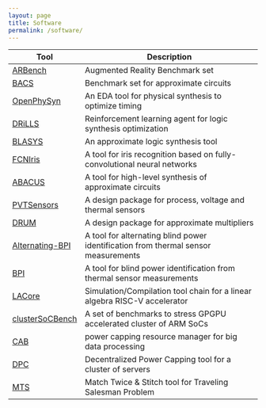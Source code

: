 ```yaml
---
layout: page
title: Software
permalink: /software/
---
```



|Tool | Description|
|----|----|
|[ARBench](https://github.com/scale-lab/ARBench) | Augmented Reality Benchmark set|
|[BACS](https://github.com/scale-lab/BACS) | Benchmark set for approximate circuits|
|[OpenPhySyn](https://github.com/scale-lab/OpenPhySyn) | An EDA tool for physical synthesis to optimize timing|
|[DRiLLS](https://github.com/scale-lab/DRILLS) | Reinforcement learning agent for logic synthesis optimization|
|[BLASYS](https://github.com/scale-lab/BLASYS)| An approximate logic synthesis tool|
|[FCNIris](https://github.com/scale-lab/FCNIris)| A tool for iris recognition based on fully-convolutional neural networks|
|[ABACUS](https://github.com/scale-lab/ABACUS) | A tool for high-level synthesis of approximate circuits|
|[PVTSensors](https://github.com/scale-lab/PVTSensors) | A design package for process, voltage and thermal sensors|
|[DRUM](https://github.com/scale-lab/DRUM)| A design package for approximate multipliers|
|[Alternating-BPI](https://github.com/scale-lab/Alternating-Blind-Identification)| A tool for alternating blind power identification from thermal sensor measurements|
|[BPI](https://github.com/scale-lab/BPI)| A tool for blind power identification from thermal sensor measurements|
|[LACore](https://github.com/scale-lab/la-core)| Simulation/Compilation tool chain for a linear algebra RISC-V accelerator|
|[clusterSoCBench](https://github.com/scale-lab/clusterSoCBench) | A set of benchmarks to stress GPGPU accelerated cluster of ARM SoCs|
|[CAB](https://github.com/scale-lab/CAB)| power capping  resource manager for big data processing|
|[DPC](https://github.com/scale-lab/DPC)| Decentralized Power Capping tool for a cluster of servers|
|[MTS](http://scale.engin.brown.edu/tools/tsp.tar.gz)| Match Twice & Stitch tool for Traveling Salesman Problem|
